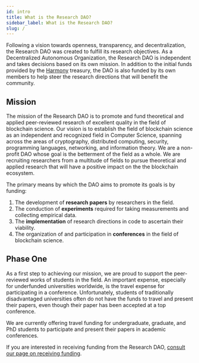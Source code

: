 ```yaml
---
id: intro
title: What is the Research DAO?
sidebar_label: What is the Research DAO?
slug: /
---
```


Following a vision towards openness, transparency, and decentralization, the Research DAO was created to fulfill its research objectives. As a Decentralized Autonomous Organization, the Research DAO is independent and takes decisions based on its own mission. In addition to the initial funds provided by the [Harmony](https://harmony.one) treasury, the DAO is also funded by its own members to help steer the research directions that will benefit the community.

## Mission

The mission of the Research DAO is to promote and fund theoretical and applied peer-reviewed research of excellent quality in the field of blockchain science. Our vision is to establish the field of blockchain science as an independent and recognized field in Computer Science, spanning across the areas of cryptography, distributed computing, security, programming languages, networking, and information theory. We are a non-profit DAO whose goal is the betterment of the field as a whole. We are recruiting researchers from a multitude of fields to pursue theoretical and applied research that will have a positive impact on the the blockchain ecosystem.

The primary means by which the DAO aims to promote its goals is by funding:
1. The development of **research papers** by researchers in the field.
1. The conduction of **experiments** required for taking measurements and collecting empirical data.
1. The **implementation** of research directions in code to ascertain their viability.
1. The organization of and participation in **conferences** in the field of blockchain science.

## Phase One

As a first step to achieving our mission, we are proud to support the peer-reviewed works of students in the field. An important expense, especially for underfunded universities worldwide, is the travel expense for participating in a conference. Unfortunately, students of traditionally disadvantaged universities often do not have the funds to travel and present their papers, even though their paper has been accepted at a top conference.

We are currently offering travel funding for undergraduate, graduate, and PhD students to participate and present their papers in academic conferences.

If you are interested in receiving funding from the Research DAO, [consult our page on receiving funding](/eligibility).
